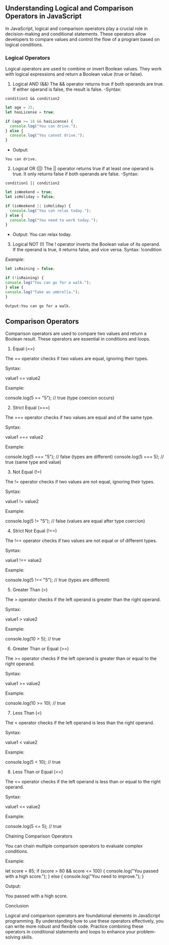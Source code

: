## Understanding Logical and Comparison Operators in JavaScript
In JavaScript, logical and comparison operators play a crucial role in decision-making and conditional statements. These operators allow developers to compare values and control the flow of a program based on logical conditions.
### Logical Operators   
Logical operators are used to combine or invert Boolean values. They work with logical expressions and return a Boolean value (true or false).
1. Logical AND (&&)
   The && operator returns true if both operands are true. If either operand is false, the result is false.
-Syntax:
```shell
condition1 && condition2
```
```javascript
let age = 25;
let hasLicense = true;

if (age >= 18 && hasLicense) {
  console.log("You can drive.");
} else {
  console.log("You cannot drive.");
}
```
- Output:
```shell
You can drive.
```
2. Logical OR (||)
   The || operator returns true if at least one operand is true. It only returns false if both operands are false.
-Syntax:
```shell
condition1 || condition2
```
```javascript
let isWeekend = true;
let isHoliday = false;

if (isWeekend || isHoliday) {
  console.log("You can relax today.");
} else {
  console.log("You need to work today.");
}
```
- Output: You can relax today.
3. Logical NOT (!)
   The ! operator inverts the Boolean value of its operand. If the operand is true, it returns false, and vice versa.
   Syntax: !condition

*Example:*
```javascript
let isRaining = false;

if (!isRaining) {
console.log("You can go for a walk.");
} else {
console.log("Take an umbrella.");
}
```
`Output:You can go for a walk.`

 ## Comparison Operators

Comparison operators are used to compare two values and return a Boolean result. These operators are essential in conditions and loops.

1. Equal (==)

The == operator checks if two values are equal, ignoring their types.

Syntax:

value1 == value2

Example:

console.log(5 == "5"); // true (type coercion occurs)

2. Strict Equal (===)

The === operator checks if two values are equal and of the same type.

Syntax:

value1 === value2

Example:

console.log(5 === "5"); // false (types are different)
console.log(5 === 5);    // true (same type and value)

3. Not Equal (!=)

The != operator checks if two values are not equal, ignoring their types.

Syntax:

value1 != value2

Example:

console.log(5 != "5"); // false (values are equal after type coercion)

4. Strict Not Equal (!==)

The !== operator checks if two values are not equal or of different types.

Syntax:

value1 !== value2

Example:

console.log(5 !== "5"); // true (types are different)

5. Greater Than (>)

The > operator checks if the left operand is greater than the right operand.

Syntax:

value1 > value2

Example:

console.log(10 > 5); // true

6. Greater Than or Equal (>=)

The >= operator checks if the left operand is greater than or equal to the right operand.

Syntax:

value1 >= value2

Example:

console.log(10 >= 10); // true

7. Less Than (<)

The < operator checks if the left operand is less than the right operand.

Syntax:

value1 < value2

Example:

console.log(5 < 10); // true

8. Less Than or Equal (<=)

The <= operator checks if the left operand is less than or equal to the right operand.

Syntax:

value1 <= value2

Example:

console.log(5 <= 5); // true

Chaining Comparison Operators

You can chain multiple comparison operators to evaluate complex conditions.

Example:

let score = 85;
if (score > 80 && score <= 100) {
console.log("You passed with a high score.");
} else {
console.log("You need to improve.");
}

Output:

You passed with a high score.

Conclusion

Logical and comparison operators are foundational elements in JavaScript programming. By understanding how to use these operators effectively, you can write more robust and flexible code. Practice combining these operators in conditional statements and loops to enhance your problem-solving skills.

